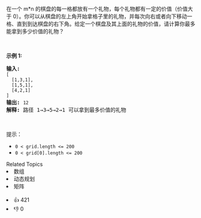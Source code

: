 <p>在一个 m*n 的棋盘的每一格都放有一个礼物，每个礼物都有一定的价值（价值大于 0）。你可以从棋盘的左上角开始拿格子里的礼物，并每次向右或者向下移动一格、直到到达棋盘的右下角。给定一个棋盘及其上面的礼物的价值，请计算你最多能拿到多少价值的礼物？</p>

<p>&nbsp;</p>

<p><strong>示例 1:</strong></p>

<pre><strong>输入:</strong> 
<span><code>[
&nbsp; [1,3,1],
&nbsp; [1,5,1],
&nbsp; [4,2,1]
]</code></span>
<strong>输出:</strong> <span><code>12
</code></span><strong>解释:</strong> 路径 1→3→5→2→1 可以拿到最多价值的礼物</pre>

<p>&nbsp;</p>

<p>提示：</p>

<ul> 
 <li><code>0 &lt; grid.length &lt;= 200</code></li> 
 <li><code>0 &lt; grid[0].length &lt;= 200</code></li> 
</ul>

<div><div>Related Topics</div><div><li>数组</li><li>动态规划</li><li>矩阵</li></div></div><br><div><li>👍 421</li><li>👎 0</li></div>